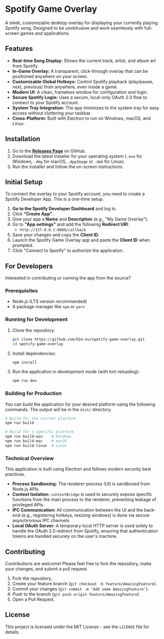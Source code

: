# Spotify Game Overlay

A sleek, customizable desktop overlay for displaying your currently playing Spotify song. Designed to be unobtrusive and work seamlessly with full-screen games and applications.

 <!-- It's highly recommended to add a screenshot! -->

## Features

*   **Real-time Song Display:** Shows the current track, artist, and album art from Spotify.
*   **In-Game Overlay:** A transparent, click-through overlay that can be positioned anywhere on your screen.
*   **Customizable Global Hotkeys:** Control Spotify playback (play/pause, next, previous) from anywhere, even inside a game.
*   **Modern UI:** A clean, frameless window for configuration and login.
*   **Secure Spotify Login:** Uses a secure, local-only OAuth 2.0 flow to connect to your Spotify account.
*   **System Tray Integration:** The app minimizes to the system tray for easy access without cluttering your taskbar.
*   **Cross-Platform:** Built with Electron to run on Windows, macOS, and Linux.

## Installation

1.  Go to the [**Releases Page**](../../releases) on GitHub.
2.  Download the latest installer for your operating system (`.exe` for Windows, `.dmg` for macOS, `.AppImage` or `.deb` for Linux).
3.  Run the installer and follow the on-screen instructions.

## Initial Setup

To connect the overlay to your Spotify account, you need to create a Spotify Developer App. This is a one-time setup.

1.  **Go to the Spotify Developer Dashboard** and log in.
2.  Click **"Create App"**.
3.  Give your app a **Name** and **Description** (e.g., "My Game Overlay").
4.  Go to **"App settings"** and add the following **Redirect URI**:
    *   `http://127.0.0.1:8080/callback`
5.  Save your changes and copy the **Client ID**.
6.  Launch the Spotify Game Overlay app and paste the **Client ID** when prompted.
7.  Click "Connect to Spotify" to authorize the application.

## For Developers

Interested in contributing or running the app from the source?

### Prerequisites

*   Node.js (LTS version recommended)
*   A package manager like `npm` or `yarn`

### Running for Development

1.  Clone the repository:
    ```bash
    git clone https://github.com/b1o-eu/spotify-game-overlay.git
    cd spotify-game-overlay
    ```

2.  Install dependencies:
    ```bash
    npm install
    ```

3.  Run the application in development mode (with hot-reloading):
    ```bash
    npm run dev
    ```

### Building for Production

You can build the application for your desired platform using the following commands. The output will be in the `dist/` directory.

```bash
# Build for the current platform
npm run build

# Build for a specific platform
npm run build-win    # Windows
npm run build-mac    # macOS
npm run build-linux  # Linux
```

### Technical Overview

This application is built using Electron and follows modern security best practices.

*   **Process Sandboxing:** The renderer process (UI) is sandboxed from Node.js APIs.
*   **Context Isolation:** `contextBridge` is used to securely expose specific functions from the main process to the renderer, preventing leakage of privileged APIs.
*   **IPC Communication:** All communication between the UI and the back-end (e.g., registering hotkeys, resizing windows) is done via secure asynchronous IPC channels.
*   **Local OAuth Server:** A temporary local HTTP server is used solely to handle the OAuth 2.0 redirect from Spotify, ensuring that authentication tokens are handled securely on the user's machine.

## Contributing

Contributions are welcome! Please feel free to fork the repository, make your changes, and submit a pull request.

1.  Fork the repository.
2.  Create your feature branch (`git checkout -b feature/AmazingFeature`).
3.  Commit your changes (`git commit -m 'Add some AmazingFeature'`).
4.  Push to the branch (`git push origin feature/AmazingFeature`).
5.  Open a Pull Request.

## License

This project is licensed under the MIT License - see the `LICENSE` file for details.
